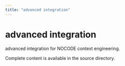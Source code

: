 ```yaml
---
title: "advanced integration"
---
```


# advanced integration

advanced integration for NOCODE context engineering.

Complete content is available in the source directory.

